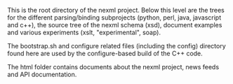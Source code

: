 This is the root directory of the nexml project. Below this level are the trees
for the different parsing/binding subprojects (python, perl, java, javascript
and c++), the source tree of the nexml schema (xsd), document examples and
various experiments (xslt, "experimental", soap).

The bootstrap.sh and configure related files (including the config) directory
found here are used by the configure-based build of the C++ code.

The html folder contains documents about the nexml project, news
feeds and API documentation.
